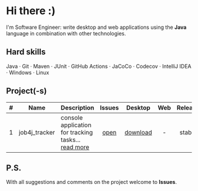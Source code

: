 # Hi there :)

I'm Software Engineer: write desktop and web applications using the **Java** language in combination with other technologies.

## Hard skills

Java &middot; Git &middot; Maven &middot; JUnit &middot; GitHub Actions &middot; JaCoCo &middot; Codecov &middot; IntelliJ IDEA &middot; Windows &middot; Linux

## Project(-s)

| # | Name | Description | Issues | Desktop | Web | Release |
|:-:| :--: | ----------- | :----: | :-----: | :-: | :-----: |
| 1 | job4j_tracker | console application for tracking tasks... [read more](https://github.com/jeikhan/job4j_tracker) | [open](https://github.com/jeikhan/job4j_tracker/issues) | [download](https://github.com/jeikhan/job4j_tracker/releases) | - | stable |

## P.S.

With all suggestions and comments on the project welcome to **Issues**.





<!-- Technical information

&middot; JavaScript &middot; HTML &middot; CSS

Example badge with logo:
![](https://img.shields.io/badge/-Git-F05032?style=flat&logo=git&logoColor=white) 

`Windows` &bull;

-->
